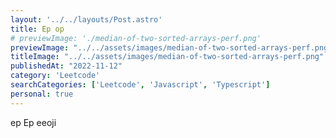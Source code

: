 ```yaml
---
layout: '../../layouts/Post.astro'
title: Ep op 
# previewImage: './median-of-two-sorted-arrays-perf.png'
previewImage: "../../assets/images/median-of-two-sorted-arrays-perf.png"
titleImage: "../../assets/images/median-of-two-sorted-arrays-perf.png"
publishedAt: "2022-11-12"
category: 'Leetcode'
searchCategories: ['Leetcode', 'Javascript', 'Typescript']
personal: true
---
```

ep Ep
eeoji

